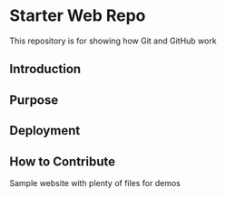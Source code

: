 # Starter Web Repo

This repository is for showing how Git and GitHub work

## Introduction

## Purpose

## Deployment

## How to Contribute

Sample website with plenty of files for demos
